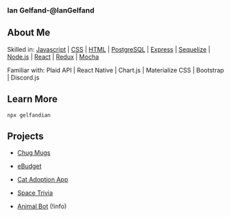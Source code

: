 ### Ian Gelfand-@IanGelfand

## About Me

Skilled in: [Javascript](https://www.w3schools.com/js/default.asp) | [CSS](https://www.w3schools.com/css/) | [HTML](https://www.w3schools.com/html/) | [PostgreSQL](https://www.postgresql.org) | [Express](https://expressjs.com) | [Sequelize](https://sequelize.org) | [Node.js](https://nodejs.org/en/) | [React](https://reactjs.org) | [Redux](https://redux.js.org) | [Mocha](https://mochajs.org)

Familiar with: Plaid API | React Native | Chart.js | Materialize CSS | Bootstrap | Discord.js

## Learn More

`npx gelfandian`

## Projects

* [Chug Mugs](https://chugmugs.herokuapp.com/)  

* [eBudget](http://ebudget-fsa.herokuapp.com/)

* [Cat Adoption App](https://expo.io/@iangelfand/cat-adoption-app) 

* [Space Trivia](https://iangelfand.github.io/Space-Trivia/)

* [Animal Bot](https://discord.com/oauth2/authorize?client_id=741519550448664619&scope=bot&permissions=8) (!info)
